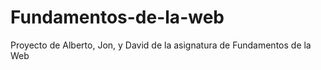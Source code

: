 # Fundamentos-de-la-web
Proyecto de Alberto, Jon, y David de la asignatura de Fundamentos de la Web
